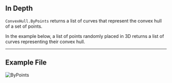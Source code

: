 ## In Depth
`ConvexHull.ByPoints` returns a list of curves that represent the convex hull of a set of points.

In the example below, a list of points randomly placed in 3D returns a list of curves representing their convex hull.

___
## Example File

![ByPoints](./Tessellation.ConvexHull.ByPoints_img.jpg)

